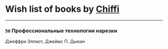 # Wish list of books by [Chiffi](https://plus.google.com/105831994080785626680)
---

### `50` Профессиональные технологии нарезки
Джеффри Эллиот, Джеймс П. Дьюан

